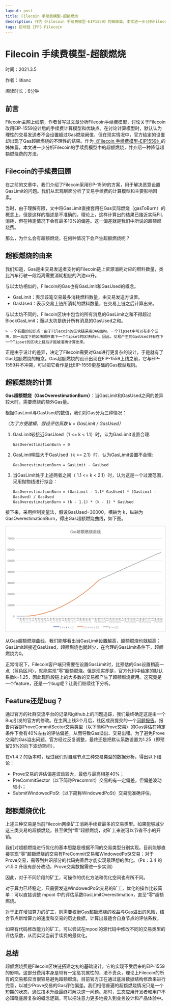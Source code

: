 ```yaml
---
layout: post
title: Filecoin 手续费模型-超额燃烧
description: 作为《Filecoin 手续费模型-EIP1559》的姊妹篇，本文进一步分析Filecoin的手续费模型中的超额燃烧，并介绍一种降低超额燃烧费的方法。
tags: 区块链 IPFS Filecoin
---
```


# Filecoin 手续费模型-超额燃烧

时间：2021.3.5

作者：litianc

阅读时长：6分钟

## 前言

Filecoin主网上线前，作者曾写过文章分析Filecoin手续费模型，讨论关于Filecoin改用EIP-1559设计后的手续费计算模型和优缺点。在讨论计算模型时，默认认为理性的交易发送者不会设置超过Gas燃烧阙值，但在现实情况中，官方给定的设置却出现了Gas超额燃烧的不理性的结果。作为[《Filecoin 手续费模型-EIP1559》](/2021/03/Filecoin_gas_1)的姊妹篇，本文进一步分析Filecoin的手续费模型中的超额燃烧，并介绍一种降低超额燃烧费的方法。

## Filecoin的手续费回顾

在之前的文章中，我们介绍了Filecoin采用EIP-1559的方案，用于解决恶意设置GasLimit的问题。我们从宏观层面分析了交易手续费的计算模型和主要影响因素。

当时，由于理解有限，文中将GasLimit直接套用在Gas实际燃烧（gasToBurn）的概念上，但是这样的描述是不准确的。理论上，这样计算出的结果已接近实际FIL消耗，但在特定情况下会有最多10%的偏差。这一偏差就是我们中所说的超额燃烧费。

那么，为什么会有超额燃烧，在何种情况下会产生超额燃烧呢？

## 超额燃烧的由来

我们知道，Gas是由交易发送者支付的Filecoin链上资源消耗对应的燃料数量，类比汽车行驶一段距离需要消耗相应的汽油xx升。

与以太坊相似的，Filecoin的Gas也有GasLimit和GasUsed的概念。

- GasLimit：表示该笔交易最多消耗燃料数量，由交易发送方设置。
- GasUsed：表示交易上链所消耗的燃料数量，在交易上链之后计算出来。

与以太坊不同的，Filecoin区块中包含的所有消息的GasLimit之和不得超过BlockGasLimit；而以太坊是统计所有消息的GasUsed之和。

	> 一个有趣的知识点：由于Filecoin的区块链采用DAG结构，一个Tipset中可以有多个区块，同一高度下的区块顺序由下一个Tipset的区块统计。因此，交易产生的GasUsed只有在下一个Tipset的区块上链后才能被准确计算出来。

正是由于设计的差异，决定了Filecoin需要对Gas进行更复杂的设计，于是就有了Gas超额燃烧的概念。Gas超额燃烧的设计出现在EIP-1559上线之前，它与EIP-1559并不冲突，可以把它看作是比EIP-1559更基础的Gas模型规则。

## 超额燃烧的计算

**Gas超额燃烧（GasOverestimationBurn）**：当GasLimit和GasUsed之间的差异较大时，需要燃烧的额外Gas量。

根据GasLimit与GasUsed的数值，我们将Gas分为三种情况：

*（为了方便建模，假设评估系数 k = GasLimit / GasUsed）*

1. GasLimit较接近GasUsed（1 <= k < 1.1）时，认为GasLimit设置合理:

   ```
   GasOverestimationBurn = 0
   ```

2. GasLimit明显大于GasUsed（k >= 2.1）时，认为GasLimit设置不合理:

   ```
   GasOverestimationBurn = GasLimit - GasUsed
   ```

3. 当GasLimit处于上述两者之间（ 1.1 <= k < 2.1）时，认为这是一个过渡范围，采用抛物线进行拟合：

   ```
   GasOverestimationBurn = (GasLimit - 1.1* GasUsed) * (GasLimit - GasUsed) / GasUsed 
   GasOverestimationBurn = (k - 1.1) * (k - 1) * GasUsed
   ```

接下来，采用控制变量法，假设GasUsed=30000，横轴为 k，纵轴为 GasOverestimationBurn，得出Gas超额燃烧曲线，如下图。

![image-20210305140346917](/images/posts/Filecoin_gas_2/Gas超额燃烧曲线.png)

从Gas超额燃烧曲线，我们能够看出当GasLimit设置越高，超额燃烧也就越高；GasLimit越接近GasUsed，超额燃烧也就越少，在合理的GasLimit条件下，超额燃烧为0。

正常情况下，Filecoin客户端只需要在设置GasLimit时，比预估的Gas设置稍高一点（蓝色区间），就能实现“零”超额燃烧。但是现实却是，官方代码中给定的默认系数k=1.25，因此现阶段链上的大多数的交易都产生了超额燃烧费用。这究竟是一个feature，还是一个bug呢？让我们继续往下分析。

## Feature还是bug？

通过官方的社群交流平台的记录和github上的问题追踪，我们最终确定这是由一个Bug引发的官方的修改。在主网上线3个月后，社区成员提交的一个[问题报告](https://github.com/filecoin-project/lotus/issues/5066)。报告内容是ProveCommitSector交易类型（以下简称Prove交易）的Gas评估在特定条件下会有40%左右的评估偏差，从而导致Gas溢出、交易出错。为了避免Prove交易的Gas溢出问题，官方经过反复调整，最终还是把默认系数设置为1.25（即预留25%的向下波动空间）。

在v1.4.2 的版本时，经过我们对自建节点三种交易类型的数据分析，得出以下结论：

* Prove交易的评估偏差波动较大，最低与最高相差40%；
* PreCommitSector（以下简称Precommit）交易的有一定偏差，但偏差波动较小；
* SubmitWindowedPoSt（以下简称WindowedPoSt）交易能准确评估。

## 超额燃烧优化

上述三种交易是当前Filecoin网络矿工消耗手续费最多的交易类型。如果能够减少这三类交易的超额燃烧，甚至做到“零”超额燃烧，对矿工来说可以节省不小的开销。

我们对超额燃烧进行优化的基本思路是根据不同的交易类型分别实现。目前能够直接实现“零”超额燃烧的交易有PreCommit交易和WindowedPoSt交易；对于Prove交易，需等到共识部分的代码完善后才能实现最理想的优化。（Ps：3.4 的 v1.5.0 升级有部分改动，Prove交易数据需进一步实测）

因此，对于不同阶段的矿工，可操作的优化方法和优化空间也有所不同。

对于算力已经稳定，只需要发送WindowedPoSt交易的矿工，优化的操作比较简单：可以直接调整 mpool 中的评估系数GasLimitOverestimation，直至“零”超额燃烧。

对于正在增加算力的矿工，则需要权衡Gas超额燃烧的收益与Gas溢出的风险，结合节点新增算力的速度和交易的历史数据，计算出最适合自身节点的评估系数。

如果有代码修改能力的矿工，可以尝试在mpool的源代码中修改不同的交易类型的评估系数，从而实现当前手续费的最优化。

## 总结

超额燃烧费是Filecoin区块链搭建之初的基础设计，它的实现不受后来的EIP-1559的影响。这部分费用本身是带有一定惩罚属性的，法不责众，理论上Filecoin的所有的交易都应当很容易避免超额燃烧。目前官方正在通过底层数据结构修改来进行完善，以减少Prove交易的Gas评估偏差。我们相信普遍的超额燃烧情况只是一个短期的状态，通过技术升级最终将解决这一问题。那时，生态应用开发者和用户不必知晓底层复杂的概念逻辑，可以把注意力更多地投入到业务设计和产品体验中。